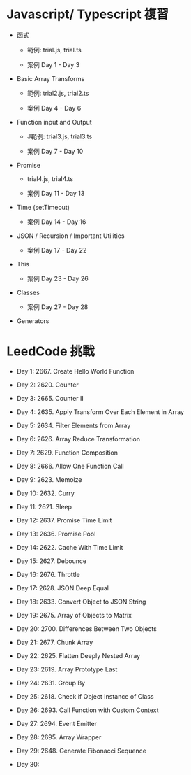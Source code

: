 # Javascript/ Typescript 複習

- 函式

  - 範例: trial.js, trial.ts

  - 案例 Day 1 - Day 3

- Basic Array Transforms

  - 範例: trial2.js,  trial2.ts

  - 案例 Day 4 - Day 6

- Function input and Output

  - J範例: trial3.js, trial3.ts

  - 案例 Day 7 - Day 10

- Promise

  - trial4.js, trial4.ts

  - 案例 Day 11 - Day 13

- Time (setTimeout)

  - 案例 Day 14 - Day 16

- JSON / Recursion / Important Utilities
  
  - 案例 Day 17 - Day 22

- This
  
  - 案例 Day 23 - Day 26

- Classes
  
  - 案例 Day 27 - Day 28

- Generators


# LeedCode 挑戰

- Day 1: 2667. Create Hello World Function

- Day 2: 2620. Counter 

- Day 3: 2665. Counter II

- Day 4: 2635. Apply Transform Over Each Element in Array

- Day 5: 2634. Filter Elements from Array

- Day 6: 2626. Array Reduce Transformation

- Day 7: 2629. Function Composition

- Day 8: 2666. Allow One Function Call

- Day 9: 2623. Memoize

- Day 10: 2632. Curry

- Day 11: 2621. Sleep

- Day 12: 2637. Promise Time Limit

- Day 13: 2636. Promise Pool

- Day 14: 2622. Cache With Time Limit

- Day 15: 2627. Debounce

- Day 16: 2676. Throttle

- Day 17: 2628. JSON Deep Equal

- Day 18: 2633. Convert Object to JSON String

- Day 19: 2675. Array of Objects to Matrix

- Day 20: 2700. Differences Between Two Objects

- Day 21: 2677. Chunk Array

- Day 22: 2625. Flatten Deeply Nested Array

- Day 23: 2619. Array Prototype Last

- Day 24: 2631. Group By

- Day 25: 2618. Check if Object Instance of Class

- Day 26: 2693. Call Function with Custom Context

- Day 27: 2694. Event Emitter

- Day 28: 2695. Array Wrapper

- Day 29: 2648. Generate Fibonacci Sequence

- Day 30: 
